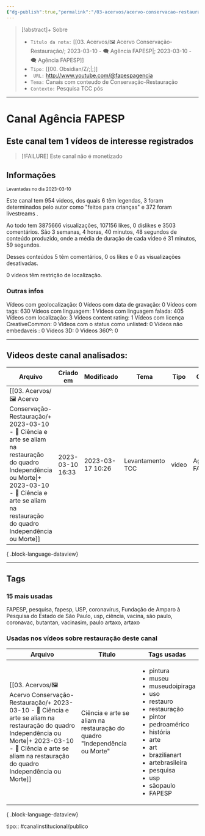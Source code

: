 ```yaml
---
{"dg-publish":true,"permalink":"/03-acervos/acervo-conservacao-restauracao/2023-03-10-agencia-fapesp/","tags":["🖼️/🗨️"],"created":"2023-03-10T16:25:50.744-03:00","updated":"2023-03-17T10:26:36.945-03:00"}
---
```


>[!abstract]+ Sobre
>- `Titulo da nota:`  [[03. Acervos/🖼️ Acervo Conservação-Restauração/; 2023-03-10 - 🗨️ Agência FAPESP\|; 2023-03-10 - 🗨️ Agência FAPESP]]
>- `Tipo:`  [[00. Obsidian/Z/;\|;]]
>- ` URL:` http://www.youtube.com/@fapespagencia
>- `Tema:`  Canais com conteudo de Conservação-Restauração
>- ` Contexto: ` Pesquisa TCC pós
***

# Canal Agência FAPESP
## Este canal tem 1 vídeos de interesse registrados
>[!FAILURE] Este canal não é monetizado

## Informações
<small> Levantadas no dia 2023-03-10 </small>


Este canal tem 954 videos, dos quais 6 têm legendas, 3 foram determinados pelo autor como "feitos para crianças" e 372 foram livestreams .

Ao todo tem 3875666 visualizações, 107156 likes, 0 dislikes e 3503 comentários.
São 3 semanas, 4 horas, 40 minutos, 48 segundos de conteúdo produzido, onde a média de duração de cada video é 31 minutos, 59 segundos.

Desses conteúdos 5 têm comentários, 0 os likes e 0 as visualizações desativadas.

0 videos têm restrição de localização.

### Outras infos

Vídeos com geolocalização: 0
Vídeos com data de gravação: 0
Vídeos com tags: 630
Vídeos com linguagem: 1
Vídeos com linguagem falada: 405
Vídeos com localização: 3
Vídeos content rating: 1
Vídeos com licença CreativeCommon: 0
Vídeos com o status como unlisted: 0
Vídeos não embedaveis : 0
Vídeos 3D: 0
Videos 360º: 0

***
## Videos deste canal analisados:
| Arquivo                                                                                                                                                                                                                                            | Criado em        | Modificado       | Tema             | Tipo  | Canal          |
| -------------------------------------------------------------------------------------------------------------------------------------------------------------------------------------------------------------------------------------------------- | ---------------- | ---------------- | ---------------- | ----- | -------------- |
| [[03. Acervos/🖼️ Acervo Conservação-Restauração/+ 2023-03-10   -  🎥️ Ciência e arte se aliam na restauração do quadro Independência ou Morte\|+ 2023-03-10   -  🎥️ Ciência e arte se aliam na restauração do quadro Independência ou Morte]] | 2023-03-10 16:33 | 2023-03-17 10:26 | Levantamento TCC | video | Agência FAPESP |

{ .block-language-dataview}
***

## Tags
### 15 mais usadas

FAPESP, pesquisa, fapesp, USP, coronavírus, Fundação de Amparo à Pesquisa do Estado de São Paulo, usp, ciência, vacina, são paulo, coronavac, butantan, vacinasim, paulo artaxo, artaxo

### Usadas nos vídeos sobre restauração deste canal
| Arquivo                                                                                                                                                                                                                                            | Titulo                                                                    | Tags usadas                                                                                                                                                                                                                                                                                            |
| -------------------------------------------------------------------------------------------------------------------------------------------------------------------------------------------------------------------------------------------------- | ------------------------------------------------------------------------- | ------------------------------------------------------------------------------------------------------------------------------------------------------------------------------------------------------------------------------------------------------------------------------------------------------ |
| [[03. Acervos/🖼️ Acervo Conservação-Restauração/+ 2023-03-10   -  🎥️ Ciência e arte se aliam na restauração do quadro Independência ou Morte\|+ 2023-03-10   -  🎥️ Ciência e arte se aliam na restauração do quadro Independência ou Morte]] | Ciência e arte se aliam na restauração do quadro "Independência ou Morte" | <ul><li>pintura</li><li>museu</li><li>museudoipiraga</li><li>uso</li><li>restauro</li><li>restauração</li><li>pintor</li><li>pedroamérico</li><li>história</li><li>arte</li><li>art</li><li>brazilianart</li><li>artebrasileira</li><li>pesquisa</li><li>usp</li><li>sãopaulo</li><li>FAPESP</li></ul> |

{ .block-language-dataview}


tipo:: #canalinstitucional/publico